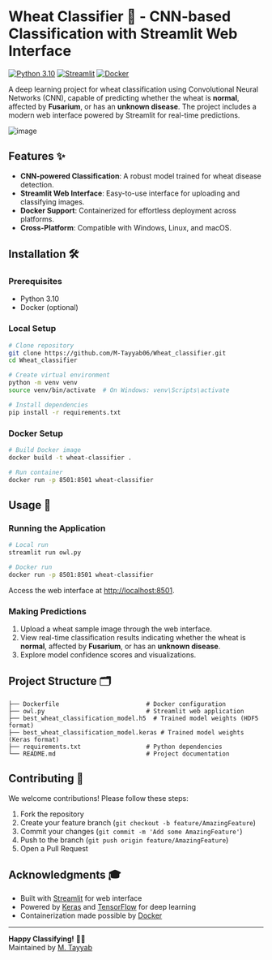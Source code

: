 # Wheat Classifier 🌾 - CNN-based Classification with Streamlit Web Interface

[![Python 3.10](https://img.shields.io/badge/python-3.10-blue.svg)](https://www.python.org/downloads/release/python-310/)
[![Streamlit](https://img.shields.io/badge/Streamlit-FF4B4B?logo=streamlit&logoColor=white)](https://streamlit.io/)
[![Docker](https://img.shields.io/badge/Docker-2CA5E0?logo=docker&logoColor=white)](https://www.docker.com/)

A deep learning project for wheat classification using Convolutional Neural Networks (CNN), capable of predicting whether the wheat is **normal**, affected by **Fusarium**, or has an **unknown disease**. The project includes a modern web interface powered by Streamlit for real-time predictions.

![image](https://github.com/user-attachments/assets/9fe35120-0874-4d53-b72d-1182596a3599)


## Features ✨

- **CNN-powered Classification**: A robust model trained for wheat disease detection.
- **Streamlit Web Interface**: Easy-to-use interface for uploading and classifying images.
- **Docker Support**: Containerized for effortless deployment across platforms.
- **Cross-Platform**: Compatible with Windows, Linux, and macOS.

## Installation 🛠️

### Prerequisites
- Python 3.10
- Docker (optional)

### Local Setup
```bash
# Clone repository
git clone https://github.com/M-Tayyab06/Wheat_classifier.git
cd Wheat_classifier

# Create virtual environment
python -m venv venv
source venv/bin/activate  # On Windows: venv\Scripts\activate

# Install dependencies
pip install -r requirements.txt
```

### Docker Setup
```bash
# Build Docker image
docker build -t wheat-classifier .

# Run container
docker run -p 8501:8501 wheat-classifier
```

## Usage 🚀

### Running the Application
```bash
# Local run
streamlit run owl.py

# Docker run
docker run -p 8501:8501 wheat-classifier
```

Access the web interface at [http://localhost:8501](http://localhost:8501).

### Making Predictions
1. Upload a wheat sample image through the web interface.
2. View real-time classification results indicating whether the wheat is **normal**, affected by **Fusarium**, or has an **unknown disease**.
3. Explore model confidence scores and visualizations.

## Project Structure 🗂
```plaintext
├── Dockerfile                        # Docker configuration
├── owl.py                            # Streamlit web application
├── best_wheat_classification_model.h5  # Trained model weights (HDF5 format)
├── best_wheat_classification_model.keras # Trained model weights (Keras format)
├── requirements.txt                  # Python dependencies
└── README.md                         # Project documentation
```

## Contributing 🤝

We welcome contributions! Please follow these steps:

1. Fork the repository
2. Create your feature branch (`git checkout -b feature/AmazingFeature`)
3. Commit your changes (`git commit -m 'Add some AmazingFeature'`)
4. Push to the branch (`git push origin feature/AmazingFeature`)
5. Open a Pull Request

## Acknowledgments 🎓

- Built with [Streamlit](https://streamlit.io/) for web interface
- Powered by [Keras](https://keras.io/) and [TensorFlow](https://www.tensorflow.org/) for deep learning
- Containerization made possible by [Docker](https://www.docker.com/)

---

**Happy Classifying!** 🚀🌾  
Maintained by [M. Tayyab](https://github.com/M-Tayyab06)
